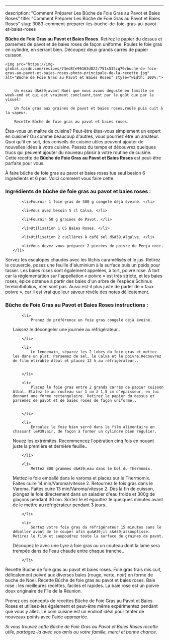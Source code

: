 ---
description: "Comment Préparer Les Bûche de Foie Gras au Pavot et Baies Roses"
title: "Comment Préparer Les Bûche de Foie Gras au Pavot et Baies Roses"
slug: 3083-comment-preparer-les-buche-de-foie-gras-au-pavot-et-baies-roses

<p>
	<strong>Bûche de Foie Gras au Pavot et Baies Roses</strong>. 
	Retirez le papier du dessus et parsemez de pavot et de baies roses de façon uniforme. Roulez le foie gras en cylindre, en serrant bien. Découpez deux grands carrés de papier cuisson.
</p>
<p>
	
	<img src="https://img-global.cpcdn.com/recipes/73ed8fe96163d822/751x532cq70/buche-de-foie-gras-au-pavot-et-baies-roses-photo-principale-de-la-recette.jpg" alt="Bûche de Foie Gras au Pavot et Baies Roses" style="width: 100%;">
	
	
		Un essai d&#39;avant Noël que nous avons dégusté en famille ce week-end et qui est vraiment concluant,tant par le goût que par le visuel!
	
		Un foie gras aux graines de pavot et baies roses,roulé puis cuit à la vapeur.
	
		Recette Bûche de foie gras au pavot et baies roses.
	
</p>

Êtes-vous un maître de cuisine? Peut-être êtes-vous simplement un expert en cuisine? Ou comme beaucoup d'autres, vous pourriez être un amateur. Quoi qu'il en soit, des conseils de cuisine utiles peuvent ajouter de nouvelles idées à votre cuisine. Passez du temps et découvrez quelques trucs qui peuvent ajouter du nouveau plaisir à votre routine de cuisine. Cette recette de <strong> Bûche de Foie Gras au Pavot et Baies Roses </strong> est peut-être parfaite pour vous.

<!--inarticleads1-->

À faire bûche de foie gras au pavot et baies roses tue seul besion 6 Ingrédients et 6 pas. Voici comment vous faire cette.

<h3>Ingrédients de bûche de foie gras au pavot et baies roses :</h3>

<ol>
	
		<li>Fournir 1 foie gras de 500 g congelé déjà éveiné. </li>
	
		<li>Vous avez besoin 5 cl Calva. </li>
	
		<li>Fournir 50 g graines de Pavot. </li>
	
		<li>Utilisation 1 CS Baies Roses. </li>
	
		<li>Utilisation 2 cuillères à café sel d&#39;Algalve. </li>
	
		<li>Vous devez vous préparer 2 pincées de poivre de Penja noir. </li>
	
</ol>

Servez les escalopes chaudes avec les litchis caramélisés et le jus. Retirez le couvercle, posez une feuille d&#39;aluminium à la surface puis un poids pour tasser. Les baies roses sont également appelées, à tort, poivre rose. À tort car la réglementation sur l&#39;appellation « poivre » est très stricte, et les baies roses, épice obtenue à partir des baies d&#39;un arbre de l&#39;espèce Schinus terebinthifolius, n&#39;en sont pas. Aussi est-il plus juste de parler de « faux poivre », car il est vrai que leur saveur révèle des notes délicatement. 

<!--inarticleads2-->

<h3>Bûche de Foie Gras au Pavot et Baies Roses instructions :</h3>

<ol>
	
		<li>
			Prenez de préférence un foie gras congelé déjà éveiné.
Laissez le décongeler une journée au réfrigérateur..
			
			
		</li>
	
		<li>
			Le lendemain, séparez les 2 lobes du foie gras et mettez-les dans un plat. Parsemez de sel, le Calva et le poivre.Recouvrez de film étirable Albal et placez 12 h au réfrigérateur..
			
			
		</li>
	
		<li>
			Placez le foie gras entre 2 grands carrés de papier cuisson Albal. Etalez-le au rouleau sur 1 cm à 1,5 cm d’épaisseur, en lui donnant une forme rectangulaire. Retirez le papier du dessus et parsemez de pavot et de baies roses de façon uniforme..
			
			
		</li>
	
		<li>
			Enroulez le foie bien serré dans le film alimentaire en chassant l&#39;air, de façon à former un cylindre bien régulier.
Nouez les extrémités.
Recommencez l&#39;opération cinq fois en nouant juste la première et dernière feuille..
			
			
		</li>
	
		<li>
			Mettez 800 grammes d&#39;eau dans le bol du Thermomix.
Mettez le foie emballé dans le varoma et placez sur le Thermomix.
Faites cuire 14 min/Varoma/vitesse 2.
Retournez le fois gras dans le Varoma.
Faites cuire 13 min/Varoma/vitesse 2.
Dès la fin de cuisson, plongez le foie directement dans un saladier d&#39;eau froide et 300g de glaçons pendant 30 mn.
Sortez le et égouttez le quelques minutes avant de le mettre au réfrigérateur pendant 3 jours..
			
			
		</li>
	
		<li>
			Sortez votre foie gras du réfrigérateur 15 minutes sans le déballer avant de le couper afin qu&#39;il s&#39;assouplisse. Retirez le film et saupoudrez toute la surface de graines de pavot.
Découpez le avec une Lyre à foie gras ou un couteau dont la lame sera trempée dans de l&#39;eau chaude entre chaque tranche..
			
			
		</li>
	
</ol>

Recette Bûche de foie gras au pavot et baies roses. Foie gras frais mis cuit, délicatement poivré aux diverses baies (rouge, verte, noir) en forme de buche de Noel. Recette Bûche de foie gras au pavot et baies roses. Baie rose : les meilleures recettes, faciles et rapides. La baie rose est un poivre doux originaire de l&#39;île de la Réunion. 

<!--inarticleads1-->

<p>
Prenez ces concepts de recettes Bûche de Foie Gras au Pavot et Baies Roses et utilisez-les également et peut-être même expérimentez pendant que vous y allez. Le coin cuisine est un endroit idéal pour tenter de nouveaux points avec l'aide appropriée.
</p>

<p>
<i>Si vous trouvez cette Bûche de Foie Gras au Pavot et Baies Roses recette utile, partagez-la avec vos amis ou votre famille, merci et bonne chance.</i>
</p>
